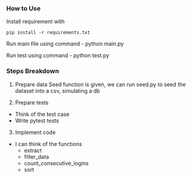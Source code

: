 ### How to Use
Install requirement with 
```
pip install -r requirements.txt
``` 

Run main file using command - python main.py

Run test using command - python test.py


### Steps Breakdown

1. Prepare data
Seed function is given, we can run seed.py to seed the dataset into a csv, simulating a db

2. Prepare tests

* Think of the test case
* Write pytest tests

3. Implement code

* I can think of the functions
    * extract
    * filter_data
    * count_consecutive_logins
    * sort

